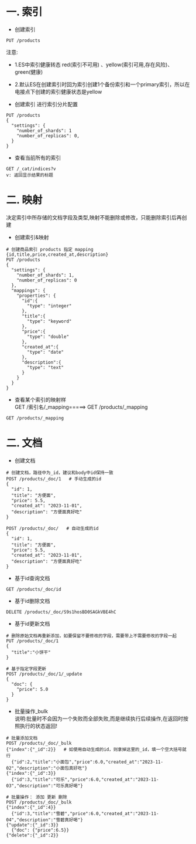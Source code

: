 # 一. 索引<index>
+ 创建索引
```
PUT /products
```
注意:
  + 1.ES中索引健康转态 red(索引不可用) 、yellow(索引可用,存在风险)、green(健康)
  + 2.默认ES在创建索引时回为索引创建1个备份索引和一个primary索引，所以在电接点下创建的索引健康状态是yellow

+ 创建索引 进行索引分片配置
```
PUT /products
{
  "settings": {
    "number_of_shards": 1
    "number_of_replicas": 0,
  }
}
```

+ 查看当前所有的索引
```
GET /_cat/indices?v
v: 返回显示结果的标题
```

# 二. 映射<mapping>
决定索引中所存储的文档字段及类型,映射不能删除或修改，只能删除索引后再创建   

+ 创建索引&映射
```
# 创建商品索引 products 指定 mapping {id,title,price,created_at,description}
PUT /products
{
  "settings": {
    "number_of_shards": 1,
    "number_of_replicas": 0
  },
  "mappings": {
    "properties": {
      "id":{
        "type": "integer"
      },
      "title":{
        "type": "keyword"
      },
      "price":{
        "type": "double"
      },
      "created_at":{
        "type": "date"
      },
      "description":{
        "type": "text"
      }
    }
  }
}
```
+ 查看某个索引的映射样  
GET /索引名/_mapping=====> GET /products/_mapping
```
GET /products/_mapping
```

# 二. 文档<document>
+ 创建文档
```
# 创建文档，路径中为_id，建议和body中id保持一致
POST /products/_doc/1   # 手动生成的id
{
  "id": 1,
  "title": "方便面",
  "price": 5.5,
  "created_at": "2023-11-01",
  "description": "方便面真好吃"
}

POST /products/_doc/   # 自动生成的id
{
  "id": 1,
  "title": "方便面",
  "price": 5.5,
  "created_at": "2023-11-01",
  "description": "方便面真好吃"
}
```
+ 基于id查询文档
```
GET /products/_doc/id
```
+ 基于id删除文档
```
DELETE /products/_doc/S9s1hosBD0SAGkVBE4hC
```
+ 基于id更新文档
```
# 删除原始文档再重新添加，如要保留不要修改的字段，需要带上不需要修改的字段一起
PUT /products/_doc/1
{
  "title":"小饼干"
}

# 基于指定字段更新
POST /products/_doc/1/_update
{
  "doc": {
    "price": 5.0
  }
}
```
+ 批量操作_bulk   
说明:批量时不会因为一个失败而全部失败,而是继续执行后续操作,在返回时按照执行的状态返回!
```
# 批量添加文档
POST /products/_doc/_bulk
{"index":{"_id":2}}   # 如使用自动生成的id，则拿掉这里的_id，填一个空大括号就行
  {"id":2,"title":"小面包","price":6.0,"created_at":"2023-11-02","description":"小面包真好吃"}
{"index":{"_id":3}}
  {"id":3,"title":"可乐","price":6.0,"created_at":"2023-11-03","description":"可乐真好喝"}

# 批量操作： 添加 更新 删除
POST /products/_doc/_bulk
{"index":{"_id":4}}
  {"id":3,"title":"雪碧","price":6.0,"created_at":"2023-11-04","description":"雪碧真好喝"}
{"update":{"_id":3}}
  {"doc": {"price":6.5}}
{"delete":{"_id":2}}
```
